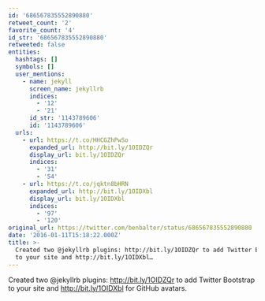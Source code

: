 ```yaml
---
id: '686567835552890880'
retweet_count: '2'
favorite_count: '4'
id_str: '686567835552890880'
retweeted: false
entities:
  hashtags: []
  symbols: []
  user_mentions:
    - name: jekyll
      screen_name: jekyllrb
      indices:
        - '12'
        - '21'
      id_str: '1143789606'
      id: '1143789606'
  urls:
    - url: https://t.co/HHCGZhPwSo
      expanded_url: http://bit.ly/1OIDZQr
      display_url: bit.ly/1OIDZQr
      indices:
        - '31'
        - '54'
    - url: https://t.co/jqktn8bHRN
      expanded_url: http://bit.ly/1OIDXbl
      display_url: bit.ly/1OIDXbl
      indices:
        - '97'
        - '120'
original_url: https://twitter.com/benbalter/status/686567835552890880
date: '2016-01-11T15:18:22.000Z'
title: >-
  Created two @jekyllrb plugins: http://bit.ly/1OIDZQr to add Twitter Bootstrap
  to your site and http://bit.ly/1OIDXbl…
---
```


Created two @jekyllrb plugins: http://bit.ly/1OIDZQr to add Twitter Bootstrap to your site and http://bit.ly/1OIDXbl for GitHub avatars.